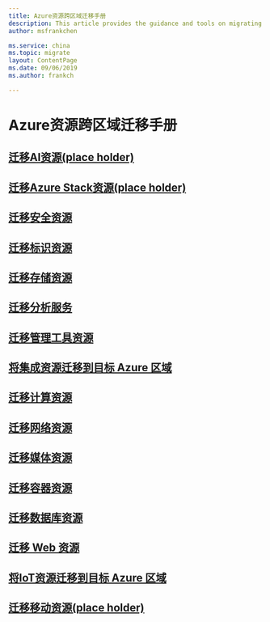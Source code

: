 ```yaml
---
title: Azure资源跨区域迁移手册
description: This article provides the guidance and tools on migrating resources between different Azure China regions.
author: msfrankchen

ms.service: china 
ms.topic: migrate
layout: ContentPage 
ms.date: 09/06/2019
ms.author: frankch

---
```


# Azure资源跨区域迁移手册

## [迁移AI资源(place holder)](./china-migration-tools-and-guidance-ai.md)

## [迁移Azure Stack资源(place holder)](./china-migration-tools-and-guidance-azure-stack.md)

## [迁移安全资源](./china-migration-tools-and-guidance-security.md)

## [迁移标识资源](./china-migration-tools-and-guidance-identity.md)

## [迁移存储资源](./china-migration-tools-and-guidance-storage.md)

## [迁移分析服务](./china-migration-tools-and-guidance-analytics.md)

## [迁移管理工具资源](./china-migration-tools-and-guidance-management-tools.md)

## [将集成资源迁移到目标 Azure 区域](./china-migration-tools-and-guidance-integration.md)

## [迁移计算资源](./china-migration-tools-and-guidance-compute.md)
  
## [迁移网络资源](./china-migration-tools-and-guidance-networking.md)

## [迁移媒体资源](./china-migration-tools-and-guidance-media.md)

## [迁移容器资源](./china-migration-tools-and-guidance-containers.md)

## [迁移数据库资源](./china-migration-tools-and-guidance-databases.md)

## [迁移 Web 资源](./china-migration-tools-and-guidance-web.md)

## [将IoT资源迁移到目标 Azure 区域](./china-migration-tools-and-guidance-iot.md)

## [迁移移动资源(place holder)](./china-migration-tools-and-guidance-mobile.md)




